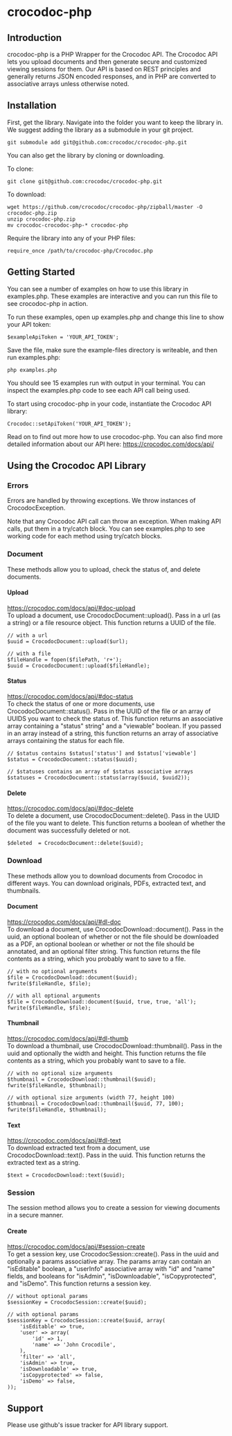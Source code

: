 # crocodoc-php

## Introduction

crocodoc-php is a PHP Wrapper for the Crocodoc API.
The Crocodoc API lets you upload documents and then generate secure and customized viewing sessions for them.
Our API is based on REST principles and generally returns JSON encoded responses,
and in PHP are converted to associative arrays unless otherwise noted.

## Installation

First, get the library.
Navigate into the folder you want to keep the library in.
We suggest adding the library as a submodule in your git project.

    git submodule add git@github.com:crocodoc/crocodoc-php.git

You can also get the library by cloning or downloading.

To clone:

    git clone git@github.com:crocodoc/crocodoc-php.git
    
To download:

    wget https://github.com/crocodoc/crocodoc-php/zipball/master -O crocodoc-php.zip
    unzip crocodoc-php.zip
    mv crocodoc-crocodoc-php-* crocodoc-php

Require the library into any of your PHP files:

	require_once /path/to/crocodoc-php/Crocodoc.php
	
## Getting Started

You can see a number of examples on how to use this library in examples.php.
These examples are interactive and you can run this file to see crocodoc-php in action.

To run these examples, open up examples.php and change this line to show your API token:

    $exampleApiToken = 'YOUR_API_TOKEN';
    
Save the file, make sure the example-files directory is writeable, and then run examples.php:

    php examples.php
    
You should see 15 examples run with output in your terminal.
You can inspect the examples.php code to see each API call being used.

To start using crocodoc-php in your code, instantiate the Crocodoc API library:

    Crocodoc::setApiToken('YOUR_API_TOKEN');

Read on to find out more how to use crocodoc-php.
You can also find more detailed information about our API here:
https://crocodoc.com/docs/api/

## Using the Crocodoc API Library

### Errors

Errors are handled by throwing exceptions.
We throw instances of CrocodocException.

Note that any Crocodoc API call can throw an exception.
When making API calls, put them in a try/catch block.
You can see examples.php to see working code for each method using try/catch blocks.

### Document

These methods allow you to upload, check the status of, and delete documents.

#### Upload

https://crocodoc.com/docs/api/#doc-upload  
To upload a document, use CrocodocDocument::upload().
Pass in a url (as a string) or a file resource object.
This function returns a UUID of the file.

	// with a url
    $uuid = CrocodocDocument::upload($url);
    
    // with a file
    $fileHandle = fopen($filePath, 'r+');
    $uuid = CrocodocDocument::upload($fileHandle);
    
#### Status

https://crocodoc.com/docs/api/#doc-status  
To check the status of one or more documents, use CrocodocDocument::status().
Pass in the UUID of the file or an array of UUIDS you want to check the status of.
This function returns an associative array containing a "status" string" and a "viewable" boolean.
If you passed in an array instead of a string, this function returns an array of associative arrays containing the status for each file.

    // $status contains $status['status'] and $status['viewable']
    $status = CrocodocDocument::status($uuid);
    
    // $statuses contains an array of $status associative arrays
    $statuses = CrocodocDocument::status(array($uuid, $uuid2));
    
#### Delete

https://crocodoc.com/docs/api/#doc-delete  
To delete a document, use CrocodocDocument::delete().
Pass in the UUID of the file you want to delete.
This function returns a boolean of whether the document was successfully deleted or not.

    $deleted  = CrocodocDocument::delete($uuid);
    
### Download

These methods allow you to download documents from Crocodoc in different ways.
You can download originals, PDFs, extracted text, and thumbnails.

#### Document

https://crocodoc.com/docs/api/#dl-doc  
To download a document, use CrocodocDownload::document().
Pass in the uuid,
an optional boolean of whether or not the file should be downloaded as a PDF,
an optional boolean or whether or not the file should be annotated,
and an optional filter string.
This function returns the file contents as a string, which you probably want to save to a file.

    // with no optional arguments
    $file = CrocodocDownload::document($uuid);
    fwrite($fileHandle, $file);
    
    // with all optional arguments
    $file = CrocodocDownload::document($uuid, true, true, 'all');
    fwrite($fileHandle, $file);
    
#### Thumbnail

https://crocodoc.com/docs/api/#dl-thumb  
To download a thumbnail, use CrocodocDownload::thumbnail().
Pass in the uuid and optionally the width and height.
This function returns the file contents as a string, which you probably want to save to a file.

    // with no optional size arguments
    $thumbnail = CrocodocDownload::thumbnail($uuid);
    fwrite($fileHandle, $thumbnail);
    
    // with optional size arguments (width 77, height 100)
    $thumbnail = CrocodocDownload::thumbnail($uuid, 77, 100);
    fwrite($fileHandle, $thumbnail);

#### Text

https://crocodoc.com/docs/api/#dl-text  
To download extracted text from a document, use CrocodocDownload::text().
Pass in the uuid.
This function returns the extracted text as a string.

    $text = CrocodocDownload::text($uuid);
    
### Session

The session method allows you to create a session for viewing documents in a secure manner.

#### Create

https://crocodoc.com/docs/api/#session-create  
To get a session key, use CrocodocSession::create().
Pass in the uuid and optionally a params associative array.
The params array can contain an "isEditable" boolean,
a "userInfo" associative array with "id" and "name" fields,
and booleans for "isAdmin", "isDownloadable", "isCopyprotected", and "isDemo".
This function returns a session key.

	// without optional params
    $sessionKey = CrocodocSession::create($uuid);
    
    // with optional params
	$sessionKey = CrocodocSession::create($uuid, array(
		'isEditable' => true,
		'user' => array(
			'id' => 1,
			'name' => 'John Crocodile',
		),
		'filter' => 'all',
		'isAdmin' => true,
		'isDownloadable' => true,
		'isCopyprotected' => false,
		'isDemo' => false,
	));
	
## Support

Please use github's issue tracker for API library support.